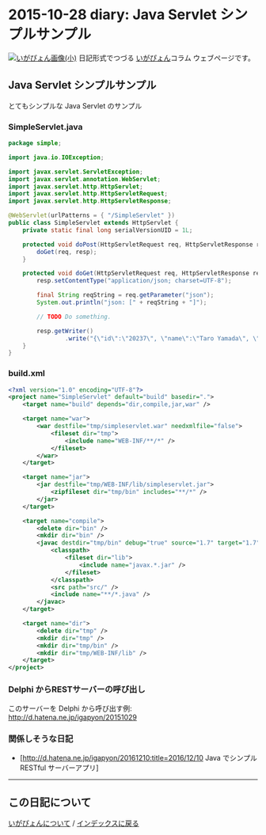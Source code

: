 2015-10-28 diary: Java Servlet シンプルサンプル
=====================================================================================================
[![いがぴょん画像(小)](https://igapyon.github.io/diary/images/iga200306s.jpg "いがぴょん")](https://igapyon.github.io/diary/memo/memoigapyon.html) 日記形式でつづる [いがぴょん](https://igapyon.github.io/diary/memo/memoigapyon.html)コラム ウェブページです。

## Java Servlet シンプルサンプル

とてもシンプルな Java Servlet のサンプル

### SimpleServlet.java


```java
package simple;

import java.io.IOException;

import javax.servlet.ServletException;
import javax.servlet.annotation.WebServlet;
import javax.servlet.http.HttpServlet;
import javax.servlet.http.HttpServletRequest;
import javax.servlet.http.HttpServletResponse;

@WebServlet(urlPatterns = { "/SimpleServlet" })
public class SimpleServlet extends HttpServlet {
	private static final long serialVersionUID = 1L;

	protected void doPost(HttpServletRequest req, HttpServletResponse resp) throws ServletException, IOException {
		doGet(req, resp);
	}

	protected void doGet(HttpServletRequest req, HttpServletResponse resp) throws ServletException, IOException {
		resp.setContentType("application/json; charset=UTF-8");

		final String reqString = req.getParameter("json");
		System.out.println("json: [" + reqString + "]");

		// TODO Do something.

		resp.getWriter()
				.write("{\"id\":\"20237\", \"name\":\"Taro Yamada\", \"drive\":[\"car\",\"bicycle\",\"train\"]}");
	}
}
```



### build.xml


```xml
<?xml version="1.0" encoding="UTF-8"?>
<project name="SimpleServlet" default="build" basedir=".">
	<target name="build" depends="dir,compile,jar,war" />

	<target name="war">
		<war destfile="tmp/simpleservlet.war" needxmlfile="false">
			<fileset dir="tmp">
				<include name="WEB-INF/**/*" />
			</fileset>
		</war>
	</target>

	<target name="jar">
		<jar destfile="tmp/WEB-INF/lib/simpleservlet.jar">
			<zipfileset dir="tmp/bin" includes="**/*" />
		</jar>
	</target>

	<target name="compile">
		<delete dir="bin" />
		<mkdir dir="bin" />
		<javac destdir="tmp/bin" debug="true" source="1.7" target="1.7" fork="true" encoding="UTF-8" includeantruntime="false">
			<classpath>
				<fileset dir="lib">
					<include name="javax.*.jar" />
				</fileset>
			</classpath>
			<src path="src/" />
			<include name="**/*.java" />
		</javac>
	</target>

	<target name="dir">
		<delete dir="tmp" />
		<mkdir dir="tmp" />
		<mkdir dir="tmp/bin" />
		<mkdir dir="tmp/WEB-INF/lib" />
	</target>
</project>
```



### Delphi からRESTサーバーの呼び出し

このサーバーを Delphi から呼び出す例: http://d.hatena.ne.jp/igapyon/20151029


### 関係しそうな日記


* [http://d.hatena.ne.jp/igapyon/20161210:title=2016/12/10 Java でシンプル RESTful サーバーアプリ]




----------------------------------------------------------------------------------------------------

## この日記について
[いがぴょんについて](http://www.igapyon.jp/igapyon/diary/memo/memoigapyon.html) / [インデックスに戻る](https://igapyon.github.io/diary/idxall.html)
